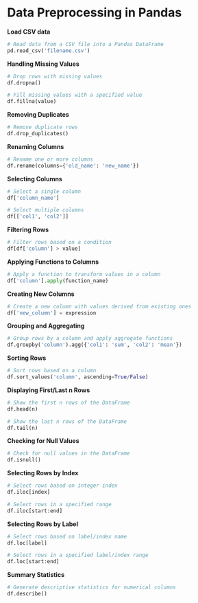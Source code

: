 # Data Preprocessing in Pandas

**Load CSV data**
```python
# Read data from a CSV file into a Pandas DataFrame	
pd.read_csv('filename.csv')	
```
**Handling Missing Values**
```python
# Drop rows with missing values	
df.dropna()

# Fill missing values with a specified value
df.fillna(value)
```
**Removing Duplicates**
```python
# Remove duplicate rows
df.drop_duplicates()
```
**Renaming Columns**
```python
# Rename one or more columns
df.rename(columns={'old_name': 'new_name'})
```
**Selecting Columns**
```python
# Select a single column
df['column_name']

# Select multiple columns
df[['col1', 'col2']]
```
**Filtering Rows**
```python
# Filter rows based on a condition
df[df['column'] > value]
```
**Applying Functions to Columns**
```python
# Apply a function to transform values in a column
df['column'].apply(function_name)
```
**Creating New Columns**
```python
# Create a new column with values derived from existing ones
df['new_column'] = expression
```
**Grouping and Aggregating**
```python
# Group rows by a column and apply aggregate functions
df.groupby('column').agg({'col1': 'sum', 'col2': 'mean'})
```
**Sorting Rows**
```python
# Sort rows based on a column
df.sort_values('column', ascending=True/False)
```
**Displaying First/Last n Rows**
```python
# Show the first n rows of the DataFrame
df.head(n)

# Show the last n rows of the DataFrame
df.tail(n)
```
**Checking for Null Values**
```python
# Check for null values in the DataFrame
df.isnull()
```
**Selecting Rows by Index**
```python
# Select rows based on integer index
df.iloc[index]

# Select rows in a specified range
df.iloc[start:end]
```
**Selecting Rows by Label**
```python
# Select rows based on label/index name
df.loc[label]

# Select rows in a specified label/index range
df.loc[start:end]
```
**Summary Statistics**
```python
# Generate descriptive statistics for numerical columns	
df.describe()
```